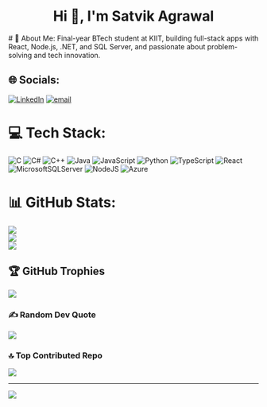 <h1 align="center">Hi 👋, I'm Satvik Agrawal</h1>
# 💫 About Me:
Final-year BTech student at KIIT, building full-stack apps with React, Node.js, .NET, and SQL Server, and passionate about problem-solving and tech innovation.


## 🌐 Socials:
[![LinkedIn](https://img.shields.io/badge/LinkedIn-%230077B5.svg?logo=linkedin&logoColor=white)](https://linkedin.com/in/satvik-agrawal-688422246/) [![email](https://img.shields.io/badge/Email-D14836?logo=gmail&logoColor=white)](mailto:satwikagrawal@gmail.com) 

# 💻 Tech Stack:
![C](https://img.shields.io/badge/c-%2300599C.svg?style=flat&logo=c&logoColor=white) ![C#](https://img.shields.io/badge/c%23-%23239120.svg?style=flat&logo=csharp&logoColor=white) ![C++](https://img.shields.io/badge/c++-%2300599C.svg?style=flat&logo=c%2B%2B&logoColor=white) ![Java](https://img.shields.io/badge/java-%23ED8B00.svg?style=flat&logo=openjdk&logoColor=white) ![JavaScript](https://img.shields.io/badge/javascript-%23323330.svg?style=flat&logo=javascript&logoColor=%23F7DF1E) ![Python](https://img.shields.io/badge/python-3670A0?style=flat&logo=python&logoColor=ffdd54) ![TypeScript](https://img.shields.io/badge/typescript-%23007ACC.svg?style=flat&logo=typescript&logoColor=white) ![React](https://img.shields.io/badge/react-%2320232a.svg?style=flat&logo=react&logoColor=%2361DAFB) ![MicrosoftSQLServer](https://img.shields.io/badge/Microsoft%20SQL%20Server-CC2927?style=flat&logo=microsoft%20sql%20server&logoColor=white) ![NodeJS](https://img.shields.io/badge/node.js-6DA55F?style=flat&logo=node.js&logoColor=white) ![Azure](https://img.shields.io/badge/azure-%230072C6.svg?style=flat&logo=microsoftazure&logoColor=white) 
# 📊 GitHub Stats:
![](https://github-readme-stats.vercel.app/api?username=SatvikAgrawal04&theme=dark&hide_border=false&include_all_commits=true&count_private=true)<br/>
![](https://nirzak-streak-stats.vercel.app/?user=SatvikAgrawal04&theme=dark&hide_border=false)<br/>
![](https://github-readme-stats.vercel.app/api/top-langs/?username=SatvikAgrawal04&theme=dark&hide_border=false&include_all_commits=true&count_private=true&layout=compact)

## 🏆 GitHub Trophies
![](https://github-profile-trophy.vercel.app/?username=SatvikAgrawal04&theme=radical&no-frame=false&no-bg=true&margin-w=4)

### ✍️ Random Dev Quote
![](https://quotes-github-readme.vercel.app/api?type=horizontal&theme=radical)

### 🔝 Top Contributed Repo
![](https://github-contributor-stats.vercel.app/api?username=SatvikAgrawal04&limit=5&theme=dark&combine_all_yearly_contributions=true)

---
[![](https://visitcount.itsvg.in/api?id=SatvikAgrawal04&icon=0&color=0)](https://visitcount.itsvg.in)

<!-- Proudly created with GPRM ( https://gprm.itsvg.in ) -->
